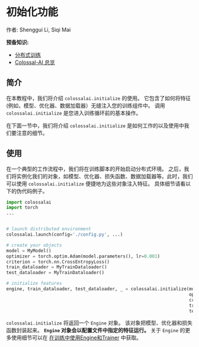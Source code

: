 # 初始化功能

作者: Shenggui Li, Siqi Mai

**预备知识:**
- [分布式训练](../concepts/distributed_training.md)
- [Colossal-AI 总览](../concepts/colossalai_overview.md)

## 简介

在本教程中，我们将介绍 `colossalai.initialize` 的使用。 它包含了如何将特征(例如，模型、优化器、数据加载器）无缝注入您的训练组件中。 调用 `colossalai.initialize` 是您进入训练循环前的基本操作。

在下面一节中，我们将介绍 `colossalai.initialize` 是如何工作的以及使用中我们要注意的细节。

## 使用

在一个典型的工作流程中，我们将在训练脚本的开始启动分布式环境。
之后，我们将实例化我们的对象，如模型、优化器、损失函数、数据加载器等。此时，我们可以使用 `colossalai.initialize` 便捷地为这些对象注入特征。
具体细节请看以下的伪代码例子。

```python
import colossalai
import torch
...


# launch distributed environment
colossalai.launch(config='./config.py', ...)

# create your objects
model = MyModel()
optimizer = torch.optim.Adam(model.parameters(), lr=0.001)
criterion = torch.nn.CrossEntropyLoss()
train_dataloader = MyTrainDataloader()
test_dataloader = MyTrainDataloader()

# initialize features
engine, train_dataloader, test_dataloader, _ = colossalai.initialize(model,
                                                                     optimizer,
                                                                     criterion,
                                                                     train_dataloader,
                                                                     test_dataloader)
```

 `colossalai.initialize` 将返回一个 `Engine` 对象。 该对象把模型、优化器和损失函数封装起来。 **`Engine` 对象会以配置文件中指定的特征运行。**
关于 `Engine` 的更多使用细节可以在 [在训练中使用Engine和Trainer](./engine_trainer.md) 中获取。
